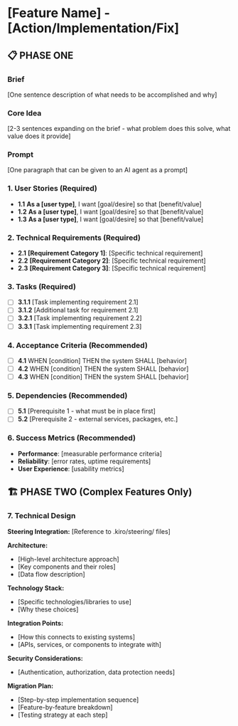 # [Feature Name] - [Action/Implementation/Fix]

## 📋 PHASE ONE
### Brief
[One sentence description of what needs to be accomplished and why]

### Core Idea
[2-3 sentences expanding on the brief - what problem does this solve, what value does it provide]

### Prompt
[One paragraph that can be given to an AI agent as a prompt]

### 1. User Stories (Required)
- **1.1** **As a [user type]**, I want [goal/desire] so that [benefit/value]
- **1.2** **As a [user type]**, I want [goal/desire] so that [benefit/value]
- **1.3** **As a [user type]**, I want [goal/desire] so that [benefit/value]

### 2. Technical Requirements (Required)
- **2.1** **[Requirement Category 1]**: [Specific technical requirement]
- **2.2** **[Requirement Category 2]**: [Specific technical requirement]
- **2.3** **[Requirement Category 3]**: [Specific technical requirement]

### 3. Tasks (Required)
- [ ] **3.1.1** [Task implementing requirement 2.1]
- [ ] **3.1.2** [Additional task for requirement 2.1]
- [ ] **3.2.1** [Task implementing requirement 2.2]
- [ ] **3.3.1** [Task implementing requirement 2.3]

### 4. Acceptance Criteria (Recommended)
- [ ] **4.1** WHEN [condition] THEN the system SHALL [behavior]
- [ ] **4.2** WHEN [condition] THEN the system SHALL [behavior]
- [ ] **4.3** WHEN [condition] THEN the system SHALL [behavior]

### 5. Dependencies (Recommended)
- [ ] **5.1** [Prerequisite 1 - what must be in place first]
- [ ] **5.2** [Prerequisite 2 - external services, packages, etc.]

### 6. Success Metrics (Recommended)
- **Performance**: [measurable performance criteria]
- **Reliability**: [error rates, uptime requirements]
- **User Experience**: [usability metrics]


## 🏗️ PHASE TWO (Complex Features Only)
### 7. Technical Design
**Steering Integration:** [Reference to .kiro/steering/ files]

**Architecture:**
- [High-level architecture approach]
- [Key components and their roles]
- [Data flow description]

**Technology Stack:**
- [Specific technologies/libraries to use]
- [Why these choices]

**Integration Points:**
- [How this connects to existing systems]
- [APIs, services, or components to integrate with]

**Security Considerations:**
- [Authentication, authorization, data protection needs]

**Migration Plan:**
- [Step-by-step implementation sequence]
- [Feature-by-feature breakdown]
- [Testing strategy at each step]
